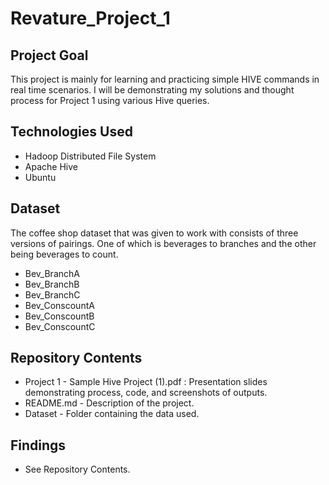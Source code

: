 # Revature_Project_1

## Project Goal

This project is mainly for learning and practicing simple HIVE commands in real time scenarios. 
I will be demonstrating my solutions and thought process for Project 1 using various Hive queries.

## Technologies Used

- Hadoop Distributed File System
- Apache Hive
- Ubuntu

## Dataset

The coffee shop dataset that was given to work with consists of three versions of pairings. 
One of which is beverages to branches and the other being beverages to count.

- Bev_BranchA
- Bev_BranchB
- Bev_BranchC
- Bev_ConscountA
- Bev_ConscountB
- Bev_ConscountC

## Repository Contents

- Project 1 - Sample Hive Project (1).pdf : Presentation slides demonstrating process, code, and screenshots of outputs.
- README.md - Description of the project.
- Dataset - Folder containing the data used.

## Findings

- See Repository Contents.
